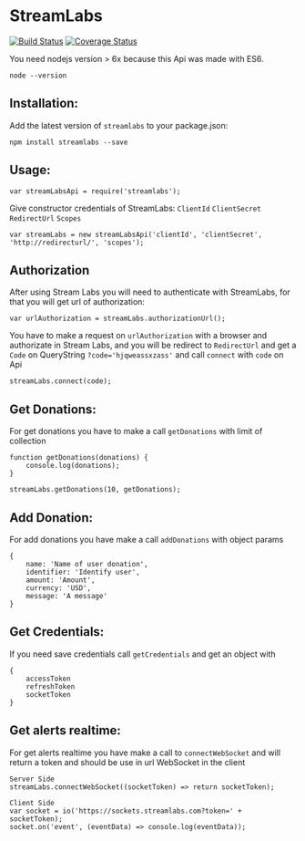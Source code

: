 # StreamLabs

[![Build Status](https://travis-ci.org/tnovas/streamLabs.svg?branch=master)](https://travis-ci.org/tnovas/streamLabs)
[![Coverage Status](https://coveralls.io/repos/github/tnovas/streamLabs/badge.svg?branch=master)](https://coveralls.io/github/tnovas/streamLabs?branch=master)

You need nodejs version > 6x because this Api was made with ES6.
```
node --version
```

## Installation:
Add the latest version of `streamlabs` to your package.json:
```
npm install streamlabs --save
```

## Usage:
```
var streamLabsApi = require('streamlabs');
```

Give constructor credentials of StreamLabs: `ClientId` `ClientSecret` `RedirectUrl` `Scopes`

```
var streamLabs = new streamLabsApi('clientId', 'clientSecret', 'http://redirecturl/', 'scopes');
```

## Authorization
After using Stream Labs you will need to authenticate with StreamLabs, for that you will get url of authorization:

```
var urlAuthorization = streamLabs.authorizationUrl();
```

You have to make a request on `urlAuthorization` with a browser and authorizate in Stream Labs, and you will be redirect to `RedirectUrl` and get a `Code` on QueryString `?code='hjqweassxzass'` and call `connect` with `code` on Api

```
streamLabs.connect(code);
```

## Get Donations:
For get donations you have to make a call `getDonations` with limit of collection

```
function getDonations(donations) {
	console.log(donations);
}

streamLabs.getDonations(10, getDonations);
```

## Add Donation:
For add donations you have make a call `addDonations` with object params
```
{
	name: 'Name of user donation',
	identifier: 'Identify user',
	amount: 'Amount',
	currency: 'USD',
	message: 'A message'	
}
```

## Get Credentials:
If you need save credentials call `getCredentials` and get an object with

```
{
	accessToken
	refreshToken
	socketToken
}
```

## Get alerts realtime:
For get alerts realtime you have make a call to `connectWebSocket` and will return a token and should be use in url WebSocket in the client
```
Server Side
streamLabs.connectWebSocket((socketToken) => return socketToken);

Client Side
var socket = io('https://sockets.streamlabs.com?token=' + socketToken);
socket.on('event', (eventData) => console.log(eventData));
```